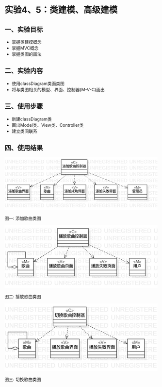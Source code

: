 # 实验4、5：类建模、高级建模

## 一、实验目标

+ 掌握类建模概念
+ 掌握MVC概念
+ 掌握类图的画法

## 二、实验内容

+ 使用classDiagram类画类图
+ 将与类图相关的模型、界面、控制器(M-V-C)画出

## 三、使用步骤

+ 新建classDiagram类
+ 画出Model类、View类、Controller类
+ 建立类间联系

## 四、使用结果

![添加歌曲类图](./img/class4.jpg)

图一: 添加歌曲类图

![播放歌曲类图](./img/class5.jpg)

图二: 播放歌曲类图

![切换歌曲类图](./img/class6.jpg)

图三: 切换歌曲类图
